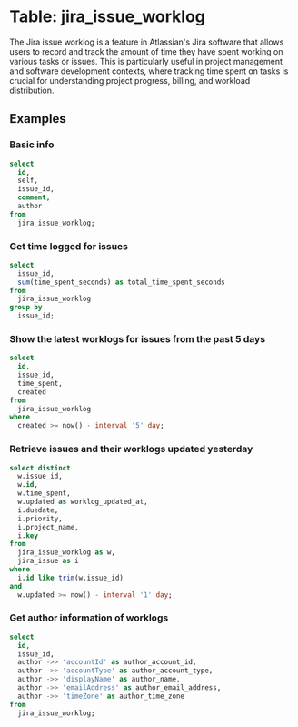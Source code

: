 # Table: jira_issue_worklog

The Jira issue worklog is a feature in Atlassian's Jira software that allows users to record and track the amount of time they have spent working on various tasks or issues. This is particularly useful in project management and software development contexts, where tracking time spent on tasks is crucial for understanding project progress, billing, and workload distribution.

## Examples

### Basic info

```sql
select
  id,
  self,
  issue_id,
  comment,
  author
from
  jira_issue_worklog;
```

### Get time logged for issues

```sql
select
  issue_id,
  sum(time_spent_seconds) as total_time_spent_seconds
from
  jira_issue_worklog
group by
  issue_id;
```

### Show the latest worklogs for issues from the past 5 days

```sql
select
  id,
  issue_id,
  time_spent,
  created
from
  jira_issue_worklog
where
  created >= now() - interval '5' day;
```

### Retrieve issues and their worklogs updated yesterday

```sql
select distinct
  w.issue_id,
  w.id,
  w.time_spent,
  w.updated as worklog_updated_at,
  i.duedate,
  i.priority,
  i.project_name,
  i.key
from
  jira_issue_worklog as w,
  jira_issue as i
where
  i.id like trim(w.issue_id)
and
  w.updated >= now() - interval '1' day;
```

### Get author information of worklogs

```sql
select
  id,
  issue_id,
  author ->> 'accountId' as author_account_id,
  author ->> 'accountType' as author_account_type,
  author ->> 'displayName' as author_name,
  author ->> 'emailAddress' as author_email_address,
  author ->> 'timeZone' as author_time_zone
from
  jira_issue_worklog;
```